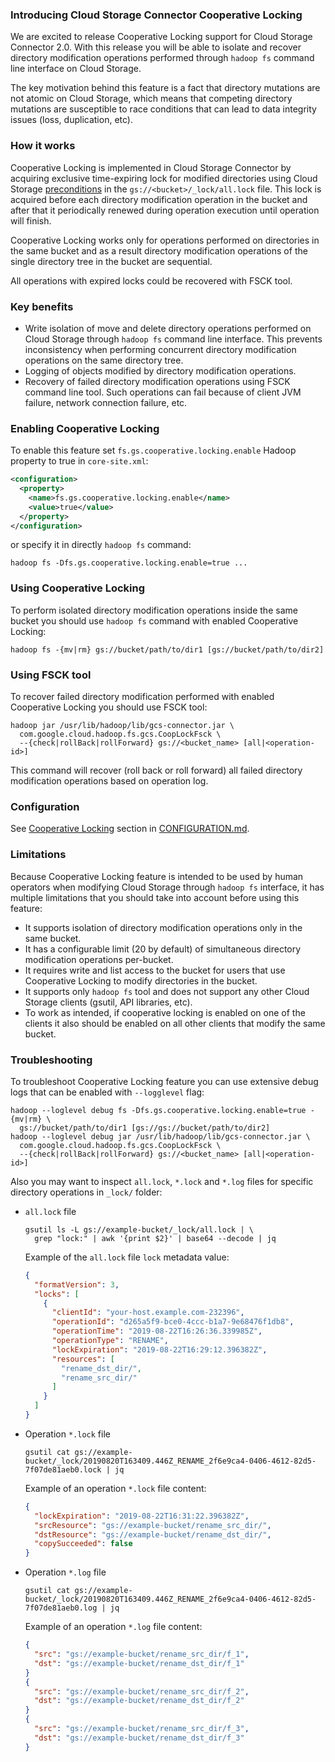 ### Introducing Cloud Storage Connector Cooperative Locking

We are excited to release Cooperative Locking support for Cloud Storage
Connector 2.0. With this release you will be able to isolate and recover
directory modification operations performed through `hadoop fs` command line
interface on Cloud Storage.

The key motivation behind this feature is a fact that directory mutations are
not atomic on Cloud Storage, which means that competing directory mutations are
susceptible to race conditions that can lead to data integrity issues (loss,
duplication, etc).

### How it works

Cooperative Locking is implemented in Cloud Storage Connector by acquiring
exclusive time-expiring lock for modified directories using Cloud Storage
[preconditions](https://cloud.google.com/storage/docs/generations-preconditions#_Preconditions)
in the `gs://<bucket>/_lock/all.lock` file. This lock is acquired before each
directory modification operation in the bucket and after that it periodically
renewed during operation execution until operation will finish.

Cooperative Locking works only for operations performed on directories in the
same bucket and as a result directory modification operations of the single
directory tree in the bucket are sequential.

All operations with expired locks could be recovered with FSCK tool.

### Key benefits

*   Write isolation of move and delete directory operations performed on Cloud
    Storage through `hadoop fs` command line interface. This prevents
    inconsistency when performing concurrent directory modification operations
    on the same directory tree.
*   Logging of objects modified by directory modification operations.
*   Recovery of failed directory modification operations using FSCK command line
    tool. Such operations can fail because of client JVM failure, network
    connection failure, etc.

### Enabling Cooperative Locking

To enable this feature set `fs.gs.cooperative.locking.enable` Hadoop property to
true in `core-site.xml`:

```xml
<configuration>
  <property>
    <name>fs.gs.cooperative.locking.enable</name>
    <value>true</value>
  </property>
</configuration>
```

or specify it in directly `hadoop fs` command:

```shell
hadoop fs -Dfs.gs.cooperative.locking.enable=true ...
```

### Using Cooperative Locking

To perform isolated directory modification operations inside the same bucket you
should use `hadoop fs` command with enabled Cooperative Locking:

```shell
hadoop fs -{mv|rm} gs://bucket/path/to/dir1 [gs://bucket/path/to/dir2]
```

### Using FSCK tool

To recover failed directory modification performed with enabled Cooperative
Locking you should use FSCK tool:

```shell
hadoop jar /usr/lib/hadoop/lib/gcs-connector.jar \
  com.google.cloud.hadoop.fs.gcs.CoopLockFsck \
  --{check|rollBack|rollForward} gs://<bucket_name> [all|<operation-id>]
```

This command will recover (roll back or roll forward) all failed directory
modification operations based on operation log.

### Configuration

See
[Cooperative Locking](CONFIGURATION.md#cooperative-locking-feature-configuration)
section in [CONFIGURATION.md](CONFIGURATION.md).

### Limitations

Because Cooperative Locking feature is intended to be used by human operators
when modifying Cloud Storage through `hadoop fs` interface, it has multiple
limitations that you should take into account before using this feature:

*   It supports isolation of directory modification operations only in the same
    bucket.
*   It has a configurable limit (20 by default) of simultaneous directory
    modification operations per-bucket.
*   It requires write and list access to the bucket for users that use
    Cooperative Locking to modify directories in the bucket.
*   It supports only `hadoop fs` tool and does not support any other Cloud
    Storage clients (gsutil, API libraries, etc).
*   To work as intended, if cooperative locking is enabled on one of the clients
    it also should be enabled on all other clients that modify the same bucket.

### Troubleshooting

To troubleshoot Cooperative Locking feature you can use extensive debug logs
that can be enabled with `--logglevel` flag:

```shell
hadoop --loglevel debug fs -Dfs.gs.cooperative.locking.enable=true -{mv|rm} \
  gs://bucket/path/to/dir1 [gs://gs://bucket/path/to/dir2]
hadoop --loglevel debug jar /usr/lib/hadoop/lib/gcs-connector.jar \
  com.google.cloud.hadoop.fs.gcs.CoopLockFsck \
  --{check|rollBack|rollForward} gs://<bucket_name> [all|<operation-id>]
```

Also you may want to inspect `all.lock`, `*.lock` and `*.log` files for specific
directory operations in `_lock/` folder:

*   `all.lock` file

    ```shell
    gsutil ls -L gs://example-bucket/_lock/all.lock | \
      grep "lock:" | awk '{print $2}' | base64 --decode | jq
    ```

    Example of the `all.lock` file `lock` metadata value:

    ```json
    {
      "formatVersion": 3,
      "locks": [
        {
          "clientId": "your-host.example.com-232396",
          "operationId": "d265a5f9-bce0-4ccc-b1a7-9e68476f1db8",
          "operationTime": "2019-08-22T16:26:36.339985Z",
          "operationType": "RENAME",
          "lockExpiration": "2019-08-22T16:29:12.396382Z",
          "resources": [
            "rename_dst_dir/",
            "rename_src_dir/"
          ]
        }
      ]
    }
    ```

*   Operation `*.lock` file

    ```shell
    gsutil cat gs://example-bucket/_lock/20190820T163409.446Z_RENAME_2f6e9ca4-0406-4612-82d5-7f07de81aeb0.lock | jq
    ```

    Example of an operation `*.lock` file content:

    ```json
    {
      "lockExpiration": "2019-08-22T16:31:22.396382Z",
      "srcResource": "gs://example-bucket/rename_src_dir/",
      "dstResource": "gs://example-bucket/rename_dst_dir/",
      "copySucceeded": false
    }
    ```

*   Operation `*.log` file

    ```shell
    gsutil cat gs://example-bucket/_lock/20190820T163409.446Z_RENAME_2f6e9ca4-0406-4612-82d5-7f07de81aeb0.log | jq
    ```

    Example of an operation `*.log` file content:

    ```json
    {
      "src": "gs://example-bucket/rename_src_dir/f_1",
      "dst": "gs://example-bucket/rename_dst_dir/f_1"
    }
    {
      "src": "gs://example-bucket/rename_src_dir/f_2",
      "dst": "gs://example-bucket/rename_dst_dir/f_2"
    }
    {
      "src": "gs://example-bucket/rename_src_dir/f_3",
      "dst": "gs://example-bucket/rename_dst_dir/f_3"
    }
    ```
